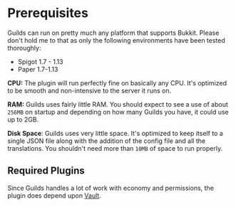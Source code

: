 # Prerequisites
Guilds can run on pretty much any platform that supports Bukkit. Please don't hold me to that as only the following environments have been tested thoroughly:
* Spigot 1.7 - 1.13
* Paper 1.7-1.13

**CPU:** The plugin will run perfectly fine on basically any CPU. It's optimized to be smooth and non-intensive to the server it runs on.

**RAM:** Guilds uses fairly little RAM. You should expect to see a use of about `256MB` on startup and depending on how many Guilds you have, it could use up to 2GB.

**Disk Space**: Guilds uses very little space. It's optimized to keep itself to a single JSON file along with the addition of the config file and all the translations. You shouldn't need more than `10MB` of space to run properly.

## Required Plugins
Since Guilds handles a lot of work with economy and permissions, the plugin does depend upon [Vault](https://www.spigotmc.org/resources/34315/).
